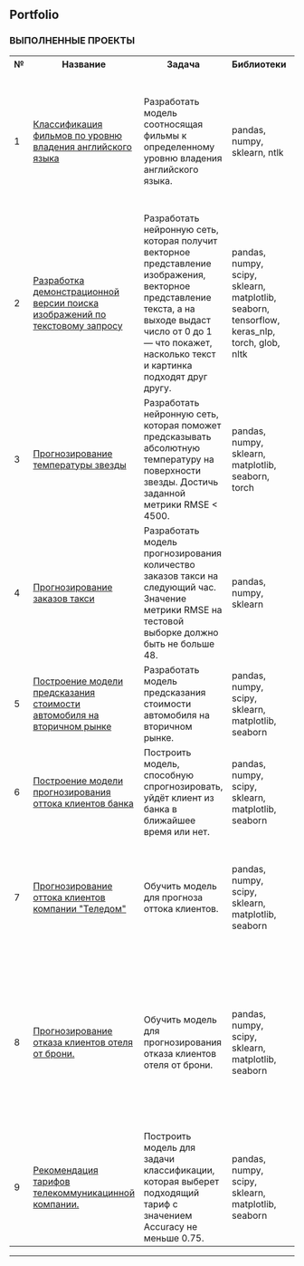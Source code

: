 ## Portfolio

<!--
**ALeksandrUrvanov/AleksandrUrvanov** is a ✨ _special_ ✨ repository because its `README.md` (this file) appears on your GitHub profile.

Here are some ideas to get you started:

- 🔭 I’m currently working on ...
- 🌱 I’m currently learning ...
- 👯 I’m looking to collaborate on ...
- 🤔 I’m looking for help with ...
- 💬 Ask me about ...
- 📫 How to reach me: ...
- 😄 Pronouns: ...
- ⚡ Fun fact: ...
-->
### **ВЫПОЛНЕННЫЕ ПРОЕКТЫ**

<table>
  
<tr>
  <th>№</th>
  <th>Название</th>
  <th>Задача</th>
  <th>Библиотеки</th>
  <th>Итоги</th>
</tr> 

<tr>
  <td>1</td>
  <td><a href = "https://github.com/ALeksandrUrvanov/subtitles_english_level"> Классификация фильмов по уровню владения английского языка </a> </td>
  <td>Разработать модель соотносящая фильмы к определенному уровню владения английского языка. </td>
  <td> pandas, numpy, sklearn, ntlk </td>
  <td> Лучшей моделью можно считать SGDClassifier c Accuracy = 0.951220. Для заказчика однозначно рекомендую использовать эту модель для определения уровня английского языка по субтитрам.</td>
</tr>

<tr>
  <td>2</td>
  <td><a href = "https://github.com/ALeksandrUrvanov/search_for_images_on_demand"> Разработка демонстрационной версии поиска изображений по текстовому запросу </a> </td>
  <td> Разработать нейронную сеть, которая получит векторное представление изображения, векторное представление текста, а на выходе выдаст число от 0 до 1 — что покажет, насколько текст и картинка подходят друг другу. </td>
  <td> pandas, numpy, scipy, sklearn, matplotlib, seaborn, tensorflow, keras_nlp, torch, glob, nltk </td>
  <td> С помощью сети ResNet50 векторизировали фото, для векторизации текстов использовали DistilBert. Обучили полносвязную нейронную сеть, RMSE = 21.97%. </td>
</tr>

<tr>
  <td>3</td>
  <td><a href = "https://github.com/ALeksandrUrvanov/predictions_temperature_stars"> Прогнозирование температуры звезды </a> </td>
  <td> Разработать нейронную сеть, которая поможет предсказывать абсолютную температуру на поверхности звезды. Достичь заданной метрики RMSE < 4500. </td>
  <td> pandas, numpy, sklearn, matplotlib, seaborn, torch </td>
  <td> Обучили нейросеть. Достигли заданной метрики RMSE < 4500, с результатом 4491. </td>
</tr>

<tr>
  <td>4</td>
  <td><a href = "https://github.com/ALeksandrUrvanov/predictions_orders_taxi"> Прогнозирование заказов такси </a> </td>
  <td> Разработать модель прогнозирования количество заказов такси на следующий час. Значение метрики RMSE на тестовой выборке должно быть не больше 48. </td>
  <td> pandas, numpy, sklearn </td>
  <td> Лучшей моделью можно считать RandomForestRegressor. RMSE на тестовой выборке =  46. </td>
</tr>

<tr>
  <td>5</td>
  <td><a href = "https://github.com/ALeksandrUrvanov/used_cars_price"> Построение модели предсказания стоимости автомобиля на вторичном рынке </a> </td>
  <td> Разработать модель предсказания стоимости автомобиля на вторичном рынке. </td>
  <td> pandas, numpy, scipy, sklearn, matplotlib, seaborn </td>
  <td> Разработали модель CatBoostRegressor показатель MAPE = 0.1977. </td>
</tr>

<tr>
  <td>6</td>
  <td><a href = "https://github.com/ALeksandrUrvanov/churn_bank_customers"> Построение модели прогнозирования оттока клиентов банка </a></td>
  <td> Построить модель, способную спрогнозировать, уйдёт клиент из банка в ближайшее время или нет. </td>
  <td> pandas, numpy, scipy, sklearn, matplotlib, seaborn </td>
  <td> Модель прогнозирования оттока клиентов банка достигла заданных показателей метрик  F1 = 0,60; AUC-ROC = 0,85.</td>
</tr>

<tr>
  <td>7</td>
  <td><a href = "https://github.com/ALeksandrUrvanov/churn_telecom_customers"> Прогнозирование оттока клиентов компании "Теледом" </a></td>
  <td> Обучить модель для прогноза оттока клиентов. </td>
  <td> pandas, numpy, scipy, sklearn, matplotlib, seaborn </td>
  <td> NeuralNetwork опередила остальные модели. На тестовой выборке NeuralNetwork показала ROC-AUC: 0.85. Что удовлетворяет поставленным требованиям компании оператора связи.</td>
</tr>

<tr>
  <td>8</td>
  <td><a href = "https://github.com/ALeksandrUrvanov/churn_hotel_customers"> Прогнозирование отказа клиентов отеля от брони. </a></td>
  <td> Обучить модель для прогнозирования отказа клиентов отеля от брони. </td>
  <td> pandas, numpy, scipy, sklearn, matplotlib, seaborn </td>
  <td>  Модель дерева решений показала хорошие результаты на тестовой выборке ROC-AUC = 0.9198 . Модель принесёт компании выручку: 8 841 480 рублей, что является целесообразным действием при затратах на разработку системы прогнозирования 400 000 рублей.  </td>
</tr>

<tr>
  <td>9</td>
  <td><a href = "https://github.com/ALeksandrUrvanov/recommend_tariffs"> Рекомендация тарифов телекоммуникацинной компании. </a></td>
  <td> Построить модель для задачи классификации, которая выберет подходящий тариф с значением Accuracy не меньше 0.75. </td>
  <td> pandas, numpy, scipy, sklearn, matplotlib, seaborn </td>
  <td> На тестовой выборке модель случайного леса показала Accuracy = 0.7791.  </td>
</tr>





</table>

---





